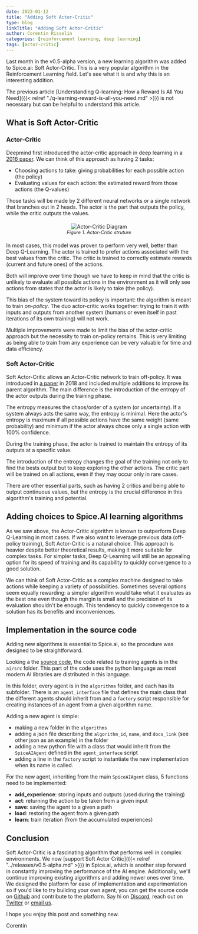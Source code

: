 ```yaml
---
date: 2022-01-12
title: "Adding Soft Actor-Critic"
type: blog
linkTitle: "Adding Soft Actor-Critic"
author: Corentin Risselin
categories: [reinforcement learning, deep learning]
tags: [actor-critic]
---
```


Last month in the v0.5-alpha version, a new learning algorithm was added to Spice.ai: Soft Actor-Critic. This is a very popular algorithm in the Reinforcement Learning field. Let's see what it is and why this is an interesting addition.

The previous article [Understanding Q-learning: How a Reward Is All You Need]({{< relref "./q-learning-reward-is-all-you-need.md" >}}) is not necessary but can be helpful to understand this article.

## What is Soft Actor-Critic

### Actor-Critic

Deepmind first introduced the actor-critic approach in deep learning in a [2016 paper](https://arxiv.org/abs/1602.01783). We can think of this approach as having 2 tasks:

* Choosing actions to take: giving probabilities for each possible action (the policy)
* Evaluating values for each action: the estimated reward from those actions (the Q-values)

Those tasks will be made by 2 different neural networks or a single network that branches out in 2 heads. The actor is the part that outputs the policy, while the critic outputs the values.

<div style="display: flex; justify-content: center; padding: 5px;">
  <div style="display: flex; flex-direction: column;">
    <img style="max-width: 300px; margin: auto" alt="Actor-Critic Diagram" src="https://user-images.githubusercontent.com/19952490/148524970-e5fab55c-7364-4cb9-870c-7f5b8b58cc6f.png">
    	<div style="font-size: 0.8rem; font-style: italic; text-align: center;">Figure 1. Actor-Critic struture</div>
  </div>
</div>

In most cases, this model was proven to perform very well, better than Deep Q-Learning. The actor is trained to prefer actions associated with the best values from the critic. The critic is trained to correctly estimate rewards (current and future ones) of the actions.

Both will improve over time though we have to keep in mind that the critic is unlikely to evaluate all possible actions in the environment as it will only see actions from states that the actor is likely to take (the policy).

This bias of the system toward its policy is important: the algorithm is meant to train *on-policy*. The duo actor-critic works together: trying to train it with inputs and outputs from another system (humans or even itself in past iterations of its own training) will not work.

Multiple improvements were made to limit the bias of the actor-critic approach but the necessity to train on-policy remains. This is very limiting as being able to train from any experience can be very valuable for time and data efficiency.

### Soft Actor-Critic

Soft Actor-Critic allows an Actor-Critic network to train off-policy. It was introduced in [a paper](https://arxiv.org/abs/1801.01290) in 2018 and included multiple additions to improve its parent algorithm. The main difference is the introduction of the entropy of the actor outputs during the training phase.

The entropy measures the chaos/order of a system (or uncertainty). If a system always acts the same way, the entropy is minimal. Here the actor's entropy is maximum if all possible actions have the same weight (same probability) and minimum if the actor always chose only a single action with 100% confidence.

During the training phase, the actor is trained to maintain the entropy of its outputs at a specific value.

The introduction of the entropy changes the goal of the training not only to find the bests output but to keep exploring the other actions. The critic part will be trained on all actions, even if they may occur only in rare cases.

There are other essential parts, such as having 2 critics and being able to output continuous values, but the entropy is the crucial difference in this algorithm's training and potential.

## Adding choices to Spice.AI learning algorithms

As we saw above, the Actor-Critic algorithm is known to outperform Deep Q-Learning in most cases. If we also want to leverage previous data (off-policy training), Soft Actor-Critic is a natural choice. This approach is heavier despite better theoretical results, making it more suitable for complex tasks. For simpler tasks, Deep Q-Learning will still be an appealing option for its speed of training and its capability to quickly convergence to a good solution.

We can think of Soft Actor-Critic as a complex machine designed to take actions while keeping a variety of possibilities. Sometimes several options seem equally rewarding: a simpler algorithm would take what it evaluates as the best one even though the margin is small and the precision of its evaluation shouldn't be enough. This tendency to quickly convergence to a solution has its benefits and inconveniences.

## Implementation in the source code

Adding new algorithms is essential to Spice.ai, so the procedure was designed to be straightforward.

Looking a the [source code](https://github.com/spiceai/spiceai), the code related to training agents is in the `ai/src` folder. This part of the code uses the python language as most modern AI libraries are distributed in this language.

In this folder, every agent is in the `algorithms` folder, and each has its subfolder. There is an `agent_interface` file that defines the main class that the different agents should inherit from and a `factory` script responsible for creating instances of an agent from a given algorithm name.

Adding a new agent is simple:
* making a new folder in the `algorithms`
* adding a json file describing the `algorithm_id`, `name`, and `docs_link` (see other json as an example) in the folder
* adding a new python file with a class that would inherit from the `SpiceAIAgent` defined in the `agent_interface` script
* adding a line in the `factory` script to instantiate the new implementation when its name is called.

For the new agent, inheriting from the main `SpiceAIAgent` class, 5 functions need to be implemented:
* **add_experience**: storing inputs and outputs (used during the training)
* **act**: returning the action to be taken from a given input
* **save**: saving the agent to a given a path
* **load**: restoring the agent from a given path
* **learn**: train iteration (from the accumulated experiences)


## Conclusion

Soft Actor-Critic is a fascinating algorithm that performs well in complex environments. We now [support Soft Actor Critic]({{< relref "../releases/v0.5-alpha.md" >}}) in Spice.ai, which is another step forward in constantly improving the performance of the AI engine. Additionally, we'll continue improving existing algorithms and adding newer ones over time. We designed the platform for ease of implementation and experimentation so if you'd like to try building your own agent, you can get the source code on [Github](https://github.com/spiceai/spiceai) and contribute to the platform. Say hi on [Discord](https://discord.gg/kZnTfneP5u), reach out on [Twitter](https://twitter.com/SpiceAIHQ) or [email us](mailto:hey@spiceai.io).

I hope you enjoy this post and something new.

Corentin
